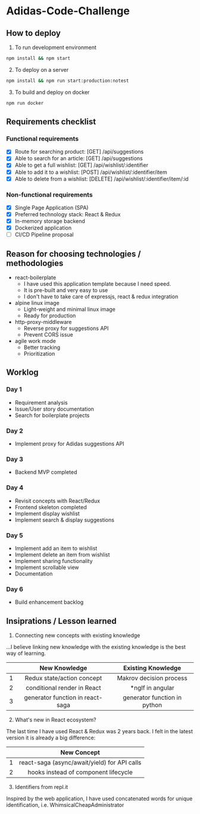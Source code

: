 # Adidas-Code-Challenge
## How to deploy
1. To run development environment
```bash
npm install && npm start
```
2.  To deploy on a server
```bash
npm install && npm run start:production:notest
```
3. To build and deploy on docker
```bash
npm run docker
```
## Requirements checklist
### Functional requirements
- [x] Route for searching product: [GET] /api/suggestions
- [x] Able to search for an article: [GET] /api/suggestions
- [x] Able to get a full wishlist: [GET] /api/wishlist/:identifier
- [x] Able to add it to a wishlist: [POST] /api/wishlist/:identifier/item
- [x] Able to delete from a wishlist: [DELETE] /api/wishlist/:identifier/item/:id
### Non-functional requirements
- [x] Single Page Application (SPA)
- [x] Preferred technology stack: React & Redux
- [x] In-memory storage backend
- [x] Dockerized application
- [ ] CI/CD Pipeline proposal

## Reason for choosing technologies / methodologies 
- react-boilerplate
  - I have used this application template because I need speed.
  - It is pre-built and very easy to use
  - I don't have to take care of expressjs, react & redux integration
- alpine linux image
  - Light-weight and minimal linux image
  - Ready for production
- http-proxy-middleware
  - Reverse proxy for suggestions API
  - Prevent CORS issue
- agile work mode
  - Better tracking
  - Prioritization

## Worklog
### Day 1
- Requirement analysis
- Issue/User story documentation
- Search for boilerplate projects
### Day 2
- Implement proxy for Adidas suggestions API
### Day 3
- Backend MVP completed
### Day 4
- Revisit concepts with React/Redux
- Frontend skeleton completed
- Implement display wishlist
- Implement search & display suggestions
### Day 5
- Implement add an item to wishlist
- Implement delete an item from wishlist
- Implement sharing functionality
- Implement scrollable view
- Documentation
### Day 6
- Build enhancement backlog

## Insiprations / Lesson learned
1. Connecting new concepts with existing knowledge

...I believe linking new knowledge with the existing knowledge is the best way of learning.

| |New Knowledge|Existing Knowledge|
|:-:|:-------------:|:-------------:|
|1|Redux state/action concept|Makrov decision process|
|2|conditional render in React|*ngIf in angular|
|3|generator function in react-saga|generator function in python|

2. What's new in React ecosystem?

The last time I have used React & Redux was 2 years back. I felt in the latest version it is already a big difference:

| |New Concept|
|:-:|:-:|
|1|react-saga (async/await/yield) for API calls|
|2|hooks instead of component lifecycle|

3. Identifiers from repl.it

Inspired by the web application, I have used concatenated words for unique identification, i.e. WhimsicalCheapAdministrator